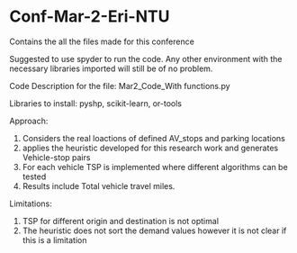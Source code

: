 # Conf-Mar-2-Eri-NTU
Contains the all the files made for this conference

Suggested to use spyder to run the code. Any other environment with the necessary libraries imported will still be of no problem.

Code Description for the file: Mar2_Code_With functions.py

Libraries to install: pyshp, scikit-learn, or-tools

Approach:
1. Considers the real loactions of defined AV_stops and parking locations
2. applies the heuristic developed for this research work and generates Vehicle-stop pairs
3. For each vehicle TSP is implemented where different algorithms can be tested
4. Results include Total vehicle travel miles.

Limitations:
1. TSP for different origin and destination is not optimal
2. The heuristic does not sort the demand values however it is not clear if this is a limitation


